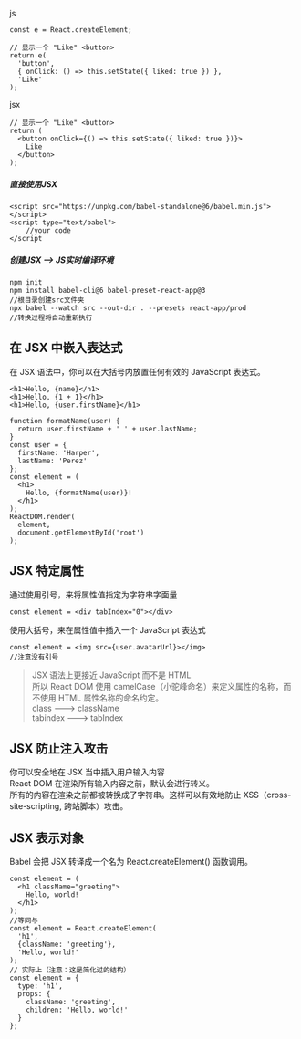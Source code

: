 js
```
const e = React.createElement;

// 显示一个 "Like" <button>
return e(
  'button',
  { onClick: () => this.setState({ liked: true }) },
  'Like'
);
```
jsx
```
// 显示一个 "Like" <button>
return (
  <button onClick={() => this.setState({ liked: true })}>
    Like
  </button>
);
```
##### 直接使用JSX 
```
<script src="https://unpkg.com/babel-standalone@6/babel.min.js"></script>
<script type="text/babel">
    //your code
</script
```
##### 创建JSX --> JS实时编译环境
```
npm init
npm install babel-cli@6 babel-preset-react-app@3
//根目录创建src文件夹
npx babel --watch src --out-dir . --presets react-app/prod 
//转换过程将自动重新执行
```
## 在 JSX 中嵌入表达式
在 JSX 语法中，你可以在大括号内放置任何有效的 JavaScript 表达式。
```
<h1>Hello, {name}</h1>
<h1>Hello, {1 + 1}</h1>
<h1>Hello, {user.firstName}</h1>
```
```
function formatName(user) {
  return user.firstName + ' ' + user.lastName;
}
const user = {
  firstName: 'Harper',
  lastName: 'Perez'
};
const element = (
  <h1>
    Hello, {formatName(user)}!
  </h1>
);
ReactDOM.render(
  element,
  document.getElementById('root')
);
```
## JSX 特定属性
通过使用引号，来将属性值指定为字符串字面量
```
const element = <div tabIndex="0"></div>
```
使用大括号，来在属性值中插入一个 JavaScript 表达式
```
const element = <img src={user.avatarUrl}></img>
//注意没有引号
```
> JSX 语法上更接近 JavaScript 而不是 HTML  
所以 React DOM 使用 camelCase（小驼峰命名）来定义属性的名称，而不使用 HTML 属性名称的命名约定。  
class ---> className  
tabindex ---> tabIndex  
## JSX 防止注入攻击
你可以安全地在 JSX 当中插入用户输入内容  
React DOM 在渲染所有输入内容之前，默认会进行转义。  
所有的内容在渲染之前都被转换成了字符串。这样可以有效地防止 XSS（cross-site-scripting, 跨站脚本）攻击。
## JSX 表示对象
Babel 会把 JSX 转译成一个名为 React.createElement() 函数调用。
```
const element = (
  <h1 className="greeting">
    Hello, world!
  </h1>
);
//等同与
const element = React.createElement(
  'h1',
  {className: 'greeting'},
  'Hello, world!'
);
// 实际上（注意：这是简化过的结构）
const element = {
  type: 'h1',
  props: {
    className: 'greeting',
    children: 'Hello, world!'
  }
};
```

